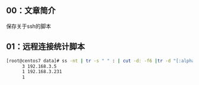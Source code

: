 ## 00：文章简介

保存关于ssh的脚本

## 01：远程连接统计脚本

```bash
[root@centos7 data]# ss -nt | tr -s " " : | cut -d: -f6 |tr -d "[:alpha:]" | uniq -c | sort -nr
      3 192.168.3.5
      1 192.168.3.231
      1 
```